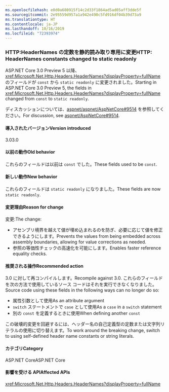 ```yaml
---
ms.openlocfilehash: e0d0a680915f14c2d33f1864ad5ad05aff3dde5f
ms.sourcegitcommit: 2e95559d957a1a942e490c5fd916df04b39d73a9
ms.translationtype: HT
ms.contentlocale: ja-JP
ms.lasthandoff: 10/16/2019
ms.locfileid: "72393974"
---
```

### <a name="http-headernames-constants-changed-to-static-readonly"></a><span data-ttu-id="2ec4c-101">HTTP:HeaderNames の定数を静的読み取り専用に変更</span><span class="sxs-lookup"><span data-stu-id="2ec4c-101">HTTP: HeaderNames constants changed to static readonly</span></span>

<span data-ttu-id="2ec4c-102">ASP.NET Core 3.0 Preview 5 以降、<xref:Microsoft.Net.Http.Headers.HeaderNames?displayProperty=fullName> のフィールドが `const` から `static readonly` に変更されました。</span><span class="sxs-lookup"><span data-stu-id="2ec4c-102">Starting in ASP.NET Core 3.0 Preview 5, the fields in <xref:Microsoft.Net.Http.Headers.HeaderNames?displayProperty=fullName> changed from `const` to `static readonly`.</span></span>

<span data-ttu-id="2ec4c-103">ディスカッションについては、[aspnet/aspnet/AspNetCore#9514](https://github.com/aspnet/AspNetCore/issues/9514) を参照してください。</span><span class="sxs-lookup"><span data-stu-id="2ec4c-103">For discussion, see [aspnet/AspNetCore#9514](https://github.com/aspnet/AspNetCore/issues/9514).</span></span>

#### <a name="version-introduced"></a><span data-ttu-id="2ec4c-104">導入されたバージョン</span><span class="sxs-lookup"><span data-stu-id="2ec4c-104">Version introduced</span></span>

<span data-ttu-id="2ec4c-105">3.0</span><span class="sxs-lookup"><span data-stu-id="2ec4c-105">3.0</span></span>

#### <a name="old-behavior"></a><span data-ttu-id="2ec4c-106">以前の動作</span><span class="sxs-lookup"><span data-stu-id="2ec4c-106">Old behavior</span></span>

<span data-ttu-id="2ec4c-107">これらのフィールドは以前は `const` でした。</span><span class="sxs-lookup"><span data-stu-id="2ec4c-107">These fields used to be `const`.</span></span>

#### <a name="new-behavior"></a><span data-ttu-id="2ec4c-108">新しい動作</span><span class="sxs-lookup"><span data-stu-id="2ec4c-108">New behavior</span></span>

<span data-ttu-id="2ec4c-109">これらのフィールドは `static readonly` になりました。</span><span class="sxs-lookup"><span data-stu-id="2ec4c-109">These fields are now `static readonly`.</span></span>

#### <a name="reason-for-change"></a><span data-ttu-id="2ec4c-110">変更理由</span><span class="sxs-lookup"><span data-stu-id="2ec4c-110">Reason for change</span></span>

<span data-ttu-id="2ec4c-111">変更:</span><span class="sxs-lookup"><span data-stu-id="2ec4c-111">The change:</span></span>

* <span data-ttu-id="2ec4c-112">アセンブリ境界を越えて値が埋め込まれるのを防ぎ、必要に応じて値を修正できるようにします。</span><span class="sxs-lookup"><span data-stu-id="2ec4c-112">Prevents the values from being embedded across assembly boundaries, allowing for value corrections as needed.</span></span>
* <span data-ttu-id="2ec4c-113">参照の等価性チェックの高速化を可能にします。</span><span class="sxs-lookup"><span data-stu-id="2ec4c-113">Enables faster reference equality checks.</span></span>

#### <a name="recommended-action"></a><span data-ttu-id="2ec4c-114">推奨される操作</span><span class="sxs-lookup"><span data-stu-id="2ec4c-114">Recommended action</span></span>

<span data-ttu-id="2ec4c-115">3\.0 に対して再コンパイルします。</span><span class="sxs-lookup"><span data-stu-id="2ec4c-115">Recompile against 3.0.</span></span> <span data-ttu-id="2ec4c-116">これらのフィールドを次の方法で使用しているソース コードはそれを実行できなくなりました。</span><span class="sxs-lookup"><span data-stu-id="2ec4c-116">Source code using these fields in the following ways can no longer do so:</span></span>

* <span data-ttu-id="2ec4c-117">属性引数として使用</span><span class="sxs-lookup"><span data-stu-id="2ec4c-117">As an attribute argument</span></span>
* <span data-ttu-id="2ec4c-118">`switch` ステートメントで `case` として使用</span><span class="sxs-lookup"><span data-stu-id="2ec4c-118">As a `case` in a `switch` statement</span></span>
* <span data-ttu-id="2ec4c-119">別の `const` を定義するときに使用</span><span class="sxs-lookup"><span data-stu-id="2ec4c-119">When defining another `const`</span></span>

<span data-ttu-id="2ec4c-120">この破壊的変更を回避するには、ヘッダー名の自己定義型の定数または文字列リテラルの使用に切り替えます。</span><span class="sxs-lookup"><span data-stu-id="2ec4c-120">To work around the breaking change, switch to using self-defined header name constants or string literals.</span></span>

#### <a name="category"></a><span data-ttu-id="2ec4c-121">カテゴリ</span><span class="sxs-lookup"><span data-stu-id="2ec4c-121">Category</span></span>

<span data-ttu-id="2ec4c-122">ASP.NET Core</span><span class="sxs-lookup"><span data-stu-id="2ec4c-122">ASP.NET Core</span></span>

#### <a name="affected-apis"></a><span data-ttu-id="2ec4c-123">影響を受ける API</span><span class="sxs-lookup"><span data-stu-id="2ec4c-123">Affected APIs</span></span>

<xref:Microsoft.Net.Http.Headers.HeaderNames?displayProperty=fullName>

<!-- 

#### Affected APIs

`T:Microsoft.Net.Http.Headers.HeaderNames`

-->
